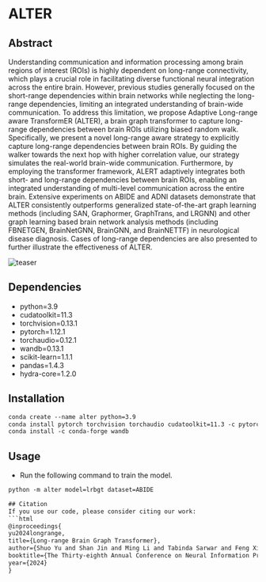 # ALTER

## Abstract

Understanding communication and information processing among brain regions of interest (ROIs) is highly dependent on long-range connectivity, which plays a crucial role in facilitating diverse functional neural integration across the entire brain. However, previous studies generally focused on the short-range dependencies within brain networks while neglecting the long-range dependencies, limiting an integrated understanding of brain-wide communication. To address this limitation, we propose Adaptive Long-range aware TransformER (ALTER), a brain graph transformer to capture long-range dependencies between brain ROIs utilizing biased random walk. Specifically, we present a novel long-range aware strategy to explicitly capture long-range dependencies between brain ROIs. By guiding the walker towards the next hop with higher correlation value, our strategy simulates the real-world brain-wide communication. Furthermore, by employing the transformer framework, ALERT adaptively integrates both short- and long-range dependencies between brain ROIs, enabling an integrated understanding of multi-level communication across the entire brain. Extensive experiments on ABIDE and ADNI datasets demonstrate that ALTER consistently outperforms generalized state-of-the-art graph learning methods (including SAN, Graphormer, GraphTrans, and LRGNN) and other graph learning based brain network analysis methods (including FBNETGEN, BrainNetGNN, BrainGNN, and BrainNETTF) in neurological disease diagnosis.
Cases of long-range dependencies are also presented to further illustrate the effectiveness of ALTER.

![teaser](https://anonymous.4open.science/r/ALTER-72B0/figure/figure1.jpg)

## Dependencies

- python=3.9
- cudatoolkit=11.3
- torchvision=0.13.1
- pytorch=1.12.1
- torchaudio=0.12.1
- wandb=0.13.1
- scikit-learn=1.1.1
- pandas=1.4.3
- hydra-core=1.2.0

## Installation

```html
conda create --name alter python=3.9
conda install pytorch torchvision torchaudio cudatoolkit=11.3 -c pytorch
conda install -c conda-forge wandb
```

## Usage

- Run the following command to train the model.
```html
python -m alter model=lrbgt dataset=ABIDE

## Citation
If you use our code, please consider citing our work:
```html
@inproceedings{
yu2024longrange,
title={Long-range Brain Graph Transformer},
author={Shuo Yu and Shan Jin and Ming Li and Tabinda Sarwar and Feng Xia},
booktitle={The Thirty-eighth Annual Conference on Neural Information Processing Systems},
year={2024}
}
```
